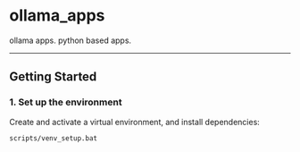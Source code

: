 # ollama_apps

ollama apps. python based apps.

---

## Getting Started

### 1. Set up the environment

Create and activate a virtual environment, and install dependencies:

```sh
scripts/venv_setup.bat
```
